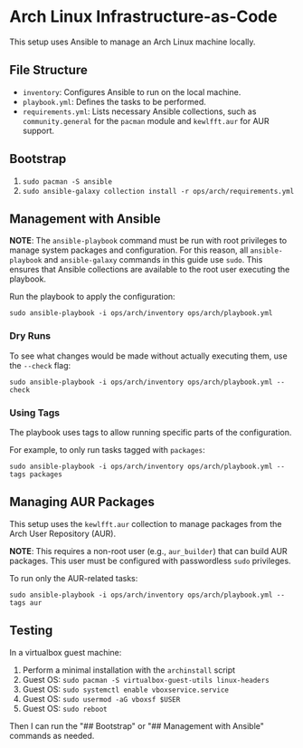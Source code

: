 # Arch Linux Infrastructure-as-Code

This setup uses Ansible to manage an Arch Linux machine locally.

## File Structure

- `inventory`: Configures Ansible to run on the local machine.
- `playbook.yml`: Defines the tasks to be performed.
- `requirements.yml`: Lists necessary Ansible collections, such as `community.general` for the `pacman` module and `kewlfft.aur` for AUR support.

## Bootstrap

1. `sudo pacman -S ansible`
2. `sudo ansible-galaxy collection install -r ops/arch/requirements.yml`

## Management with Ansible

**NOTE**: The `ansible-playbook` command must be run with root privileges to manage system packages and configuration. For this reason, all `ansible-playbook` and `ansible-galaxy` commands in this guide use `sudo`. This ensures that Ansible collections are available to the root user executing the playbook.

Run the playbook to apply the configuration:

`sudo ansible-playbook -i ops/arch/inventory ops/arch/playbook.yml`

### Dry Runs

To see what changes would be made without actually executing them, use the `--check` flag:

`sudo ansible-playbook -i ops/arch/inventory ops/arch/playbook.yml --check`

### Using Tags

The playbook uses tags to allow running specific parts of the configuration.

For example, to only run tasks tagged with `packages`:

`sudo ansible-playbook -i ops/arch/inventory ops/arch/playbook.yml --tags packages`

## Managing AUR Packages

This setup uses the `kewlfft.aur` collection to manage packages from the Arch User Repository (AUR).

**NOTE**: This requires a non-root user (e.g., `aur_builder`) that can build AUR packages. This user must be configured with passwordless `sudo` privileges.

To run only the AUR-related tasks:

`sudo ansible-playbook -i ops/arch/inventory ops/arch/playbook.yml --tags aur`

## Testing

In a virtualbox guest machine:

1. Perform a minimal installation with the `archinstall` script
2. Guest OS: `sudo pacman -S virtualbox-guest-utils linux-headers`
3. Guest OS: `sudo systemctl enable vboxservice.service`
4. Guest OS: `sudo usermod -aG vboxsf $USER`
5. Guest OS: `sudo reboot`

Then I can run the "## Bootstrap" or "## Management with Ansible" commands as needed.
